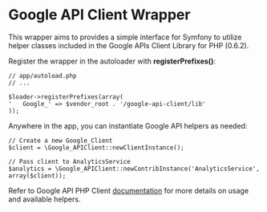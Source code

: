 # Google API Client Wrapper

This wrapper aims to provides a simple interface for Symfony to utilize helper classes included in the Google APIs Client Library for PHP (0.6.2).

Register the wrapper in the autoloader with **registerPrefixes()**:

	// app/autoload.php
	// ...
	
    $loader->registerPrefixes(array(
    '	Google_' => $vendor_root . '/google-api-client/lib'
	));

Anywhere in the app, you can instantiate Google API helpers as needed:

    // Create a new Google_Client
    $client = \Google_APIClient::newClientInstance();
    
    // Pass client to AnalyticsService
    $analytics = \Google_APIClient::newContribInstance('AnalyticsService', array($client));
    
Refer to Google API PHP Client [documentation](https://code.google.com/p/google-api-php-client/) for more details on usage and available helpers.